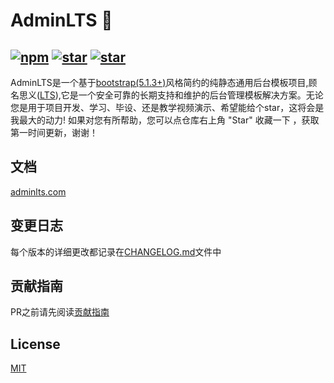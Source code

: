 
# AdminLTS 🎨


[![npm](https://img.shields.io/npm/v/adminlts)](https://www.npmjs.com/package/adminlts)
[![star](https://gitee.com/ajiho/AdminLTS/badge/star.svg?theme=dark)](https://gitee.com/ajiho/AdminLTS)
[![star](https://img.shields.io/github/stars/ajiho/adminLTS)](https://github.com/ajiho/adminLTS)
---


AdminLTS是一个基于[bootstrap(5.1.3+)](https://getbootstrap.com/)风格简约的纯静态通用后台模板项目,顾名思义([LTS](https://zh.wikipedia.org/wiki/%E9%95%B7%E6%9C%9F%E6%94%AF%E6%8F%B4)),它是一个安全可靠的长期支持和维护的后台管理模板解决方案。无论您是用于项目开发、学习、毕设、还是教学视频演示、希望能给个star，这将会是我最大的动力!
如果对您有所帮助，您可以点仓库右上角 "Star" 收藏一下 ，获取第一时间更新，谢谢！



## 文档

[adminlts.com](https://adminlts.com)

## 变更日志


每个版本的详细更改都记录在[CHANGELOG.md](https://github.com/ajiho/AdminLTS/blob/master/CHANGELOG.md)文件中



## 贡献指南


PR之前请先阅读[贡献指南](https://github.com/ajiho/AdminLTS/blob/master/.github/CONTRIBUTING.md)



## License

[MIT](https://github.com/ajiho/AdminLTS/blob/master/LICENSE)



